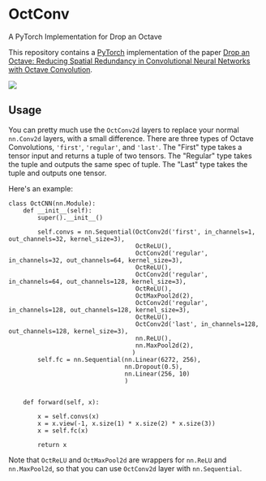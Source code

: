# OctConv
A PyTorch Implementation for Drop an Octave

This repository contains a [PyTorch](https://github.com/pytorch/pytorch) implementation of the paper [Drop an Octave: Reducing Spatial Redundancy in Convolutional Neural Networks with Octave Convolution](https://arxiv.org/abs/1904.05049). 

![](figs/octave_conv.png)

## Usage
You can pretty much use the `OctConv2d` layers to replace your normal `nn.Conv2d` layers, with a small difference. There are three types of Octave Convolutions, `'first'`, `'regular'`, and `'last'`. The "First" type takes a tensor input and returns a tuple of two tensors. The "Regular" type takes the tuple and outputs the same spec of tuple. The "Last" type takes the tuple and outputs one tensor.

Here's an example:

```
class OctCNN(nn.Module):
    def __init__(self):
        super().__init__()
        
        self.convs = nn.Sequential(OctConv2d('first', in_channels=1, out_channels=32, kernel_size=3),
                                   OctReLU(),
                                   OctConv2d('regular', in_channels=32, out_channels=64, kernel_size=3),
                                   OctReLU(),
                                   OctConv2d('regular', in_channels=64, out_channels=128, kernel_size=3),
                                   OctReLU(),
                                   OctMaxPool2d(2),
                                   OctConv2d('regular', in_channels=128, out_channels=128, kernel_size=3),
                                   OctReLU(),
                                   OctConv2d('last', in_channels=128, out_channels=128, kernel_size=3),
                                   nn.ReLU(),
                                   nn.MaxPool2d(2),
                                  )
        self.fc = nn.Sequential(nn.Linear(6272, 256),
                                nn.Dropout(0.5),
                                nn.Linear(256, 10)
                                )
    
    
    def forward(self, x):
        
        x = self.convs(x)
        x = x.view(-1, x.size(1) * x.size(2) * x.size(3))
        x = self.fc(x)
        
        return x
```

Note that `OctReLU` and `OctMaxPool2d` are wrappers for `nn.ReLU` and `nn.MaxPool2d`, so that you can use `OctConv2d` layer with `nn.Sequential`.